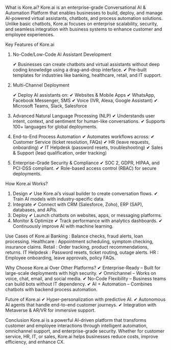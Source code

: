 What is Kore.ai?
Kore.ai is an enterprise-grade Conversational AI & Automation Platform that enables businesses to build, deploy, and manage AI-powered virtual assistants, chatbots, and process automation solutions. Unlike basic chatbots, Kore.ai focuses on enterprise scalability, security, and seamless integration with business systems to enhance customer and employee experiences.


Key Features of Kore.ai
1. No-Code/Low-Code AI Assistant Development
   
     ✔ Businesses can create chatbots and virtual assistants without deep coding knowledge using a drag-and-drop interface.
     ✔ Pre-built templates for industries like banking, healthcare, retail, and IT support.
   
2. Multi-Channel Deployment
   
     ✔ Deploy AI assistants on:
        ✔ Websites & Mobile Apps
        ✔ WhatsApp, Facebook Messenger, SMS
        ✔ Voice (IVR, Alexa, Google Assistant)
        ✔ Microsoft Teams, Slack, Salesforce
3. Advanced Natural Language Processing (NLP)
      ✔ Understands user intent, context, and sentiment for human-like conversations.
      ✔ Supports 100+ languages for global deployments.
4. End-to-End Process Automation
      ✔ Automates workflows across:
           ✔ Customer Service (ticket resolution, FAQs)
           ✔ HR (leave requests, onboarding)
           ✔ IT Helpdesk (password resets, troubleshooting)
           ✔ Sales & Support (lead qualification, order tracking)
5. Enterprise-Grade Security & Compliance
      ✔ SOC 2, GDPR, HIPAA, and PCI-DSS compliant.
      ✔ Role-based access control (RBAC) for secure deployments.


How Kore.ai Works?
  1. Design
      ✔ Use Kore.ai’s visual builder to create conversation flows.
      ✔ Train AI models with industry-specific data.
  2. Integrate
      ✔ Connect with CRM (Salesforce, Zoho), ERP (SAP), databases, and APIs.
  3. Deploy
      ✔ Launch chatbots on websites, apps, or messaging platforms.
  4. Monitor & Optimize
      ✔ Track performance with analytics dashboards.
      ✔ Continuously improve AI with machine learning.


Use Cases of Kore.ai
Banking	                 : Balance checks, fraud alerts, loan processing.
Healthcare 	             : Appointment scheduling, symptom checking, insurance claims.
Retail	                 : Order tracking, product recommendations, returns.
IT Helpdesk	             : Password resets, ticket routing, outage alerts.
HR	                     : Employee onboarding, leave approvals, policy FAQs.


Why Choose Kore.ai Over Other Platforms?
✔ Enterprise-Ready – Built for large-scale deployments with high security.
✔ Omnichannel – Works on voice, chat, email, and social media.
✔ No-Code Flexibility – Business teams can build bots without IT dependency.
✔ AI + Automation – Combines chatbots with backend process automation.


Future of Kore.ai
✔ Hyper-personalization with predictive AI.
✔ Autonomous AI agents that handle end-to-end customer journeys.
✔ Integration with Metaverse & AR/VR for immersive support.


Conclusion
Kore.ai is a powerful AI-driven platform that transforms customer and employee interactions through intelligent automation, omnichannel support, and enterprise-grade security. Whether for customer service, HR, IT, or sales, Kore.ai helps businesses reduce costs, improve efficiency, and enhance CX.

